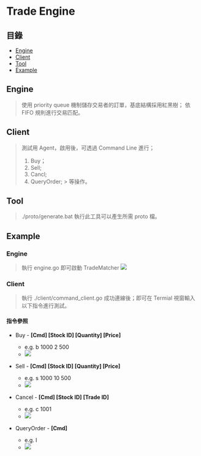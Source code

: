 # Trade Engine

## 目錄
* [Engine](#Engine)
* [Client](#Client)
* [Tool](#Tool)
* [Example](#Example)

## Engine
> 使用 priority queue 機制儲存交易者的訂單，基底結構採用紅黑樹；
> 依 FIFO 規則進行交易匹配。

## Client
> 測試用 Agent，啟用後，可透過 Command Line 進行；
> 1. Buy；
> 2. Sell;
> 3. Cancl;
> 4. QueryOrder;
     > 等操作。

## Tool
> ./proto/generate.bat 執行此工具可以產生所需 proto 檔。

## Example
### Engine
> 執行 engine.go 即可啟動 TradeMatcher
> ![](https://i.imgur.com/5SbVirM.png)


### Client
> 執行 ./client/command_client.go 成功連線後；即可在 Termial 視窗輸入以下指令進行測試。
#### 指令參照
* Buy - **[Cmd] [Stock ID] [Quantity] [Price]**
    * e.g. b 1000 2 500
    * ![](https://i.imgur.com/PIHUplL.png)

* Sell - **[Cmd] [Stock ID] [Quantity] [Price]**
    * e.g. s 1000 10 500
    * ![](https://i.imgur.com/ipFqYi4.png)

* Cancel - **[Cmd] [Stock ID] [Trade ID]**
    * e.g. c 1001
    * ![](https://i.imgur.com/cIMjBx1.png)

* QueryOrder - **[Cmd]**
    * e.g. l
    * ![](https://i.imgur.com/kzLOSwx.png)

